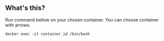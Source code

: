 ## What's this?

Run command bellow on your chosen container. You can choose container with arrows.

```
docker exec -it container_id /bin/bash
```
